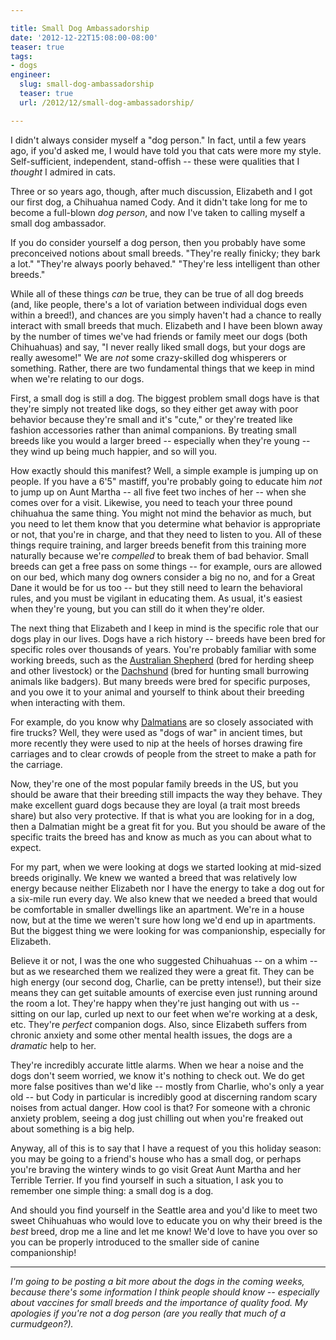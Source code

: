 ```yaml
---

title: Small Dog Ambassadorship
date: '2012-12-22T15:08:00-08:00'
teaser: true
tags:
- dogs
engineer:
  slug: small-dog-ambassadorship
  teaser: true
  url: /2012/12/small-dog-ambassadorship/

---
```


I didn't always consider myself a "dog person." In fact, until a few years ago, if you'd asked me, I would have told you that cats were more my style. Self-sufficient, independent, stand-offish -- these were qualities that I *thought* I admired in cats.

Three or so years ago, though, after much discussion, Elizabeth and I got our first dog, a Chihuahua named Cody. And it didn't take long for me to become a full-blown *dog person*, and now I've taken to calling myself a small dog ambassador.

If you do consider yourself a dog person, then you probably have some preconceived notions about small breeds. "They're really finicky; they bark a lot." "They're always poorly behaved." "They're less intelligent than other breeds."

While all of these things *can* be true, they can be true of all dog breeds (and, like people, there's a lot of variation between individual dogs even within a breed!), and chances are you simply haven't had a chance to really interact with small breeds that much. Elizabeth and I have been blown away by the number of times we've had friends or family meet our dogs (both Chihuahuas) and say, "I never really liked small dogs, but your dogs are really awesome!" We are *not* some crazy-skilled dog whisperers or something. Rather, there are two fundamental things that we keep in mind when we're relating to our dogs.

<!--more--> 

First, a small dog is still a dog. The biggest problem small dogs have is that they're simply not treated like dogs, so they either get away with poor behavior because they're small and it's "cute," or they're treated like fashion accessories rather than animal companions. By treating small breeds like you would a larger breed -- especially when they're young -- they wind up being much happier, and so will you.

How exactly should this manifest? Well, a simple example is jumping up on people. If you have a 6'5" mastiff, you're probably going to educate him *not* to jump up on Aunt Martha -- all five feet two inches of her -- when she comes over for a visit. Likewise, you need to teach your three pound chihuahua the same thing. You might not mind the behavior as much, but you need to let them know that you determine what behavior is appropriate or not, that you're in charge, and that they need to listen to you. All of these things require training, and larger breeds benefit from this training more naturally because we're *compelled* to break them of bad behavior. Small breeds can get a free pass on some things -- for example, ours are allowed on our bed, which many dog owners consider a big no no, and for a Great Dane it would be for us too -- but they still need to learn the behavioral rules, and you must be vigilant in educating them. As usual, it's easiest when they're young, but you can still do it when they're older.

The next thing that Elizabeth and I keep in mind is the specific role that our dogs play in our lives. Dogs have a rich history -- breeds have been bred for specific roles over thousands of years. You're probably familiar with some working breeds, such as the [Australian Shepherd](http://en.wikipedia.org/wiki/Australian_Shepherd) (bred for herding sheep and other livestock) or the [Dachshund](http://en.wikipedia.org/wiki/Dachshund) (bred for hunting small burrowing animals like badgers). But many breeds were bred for specific purposes, and you owe it to your animal and yourself to think about their breeding when interacting with them.

For example, do you know why [Dalmatians](http://en.wikipedia.org/wiki/Dalmatian_%28dog%29) are so closely associated with fire trucks? Well, they were used as "dogs of war" in ancient times, but more recently they were used to nip at the heels of horses drawing fire carriages and to clear crowds of people from the street to make a path for the carriage.

Now, they're one of the most popular family breeds in the US, but you should be aware that their breeding still impacts the way they behave. They make excellent guard dogs because they are loyal (a trait most breeds share) but also very protective. If that is what you are looking for in a dog, then a Dalmatian might be a great fit for you. But you should be aware of the specific traits the breed has and know as much as you can about what to expect.

For my part, when we were looking at dogs we started looking at mid-sized breeds originally. We knew we wanted a breed that was relatively low energy because neither Elizabeth nor I have the energy to take a dog out for a six-mile run every day. We also knew that we needed a breed that would be comfortable in smaller dwellings like an apartment. We're in a house now, but at the time we weren't sure how long we'd end up in apartments. But the biggest thing we were looking for was companionship, especially for Elizabeth.

Believe it or not, I was the one who suggested Chihuahuas -- on a whim -- but as we researched them we realized they were a great fit. They can be high energy (our second dog, Charlie, can be pretty intense!), but their size means they can get suitable amounts of exercise even just running around the room a lot. They're happy when they're just hanging out with us -- sitting on our lap, curled up next to our feet when we're working at a desk, etc. They're *perfect* companion dogs. Also, since Elizabeth suffers from chronic anxiety and some other mental health issues, the dogs are a *dramatic* help to her.

They're incredibly accurate little alarms. When we hear a noise and the dogs don't seem worried, we know it's nothing to check out. We do get more false positives than we'd like -- mostly from Charlie, who's only a year old -- but Cody in particular is incredibly good at discerning random scary noises from actual danger. How cool is that? For someone with a chronic anxiety problem, seeing a dog just chilling out when you're freaked out about something is a big help.

Anyway, all of this is to say that I have a request of you this holiday season: you may be going to a friend's house who has a small dog, or perhaps you're braving the wintery winds to go visit Great Aunt Martha and her Terrible Terrier. If you find yourself in such a situation, I ask you to remember one simple thing: a small dog is a dog.

And should you find yourself in the Seattle area and you'd like to meet two sweet Chihuahuas who would love to educate you on why their breed is the *best* breed, drop me a line and let me know! We'd love to have you over so you can be properly introduced to the smaller side of canine companionship!

********

*I'm going to be posting a bit more about the dogs in the coming weeks, because there's some information I think people should know -- especially about vaccines for small breeds and the importance of quality food. My apologies if you're not a dog person (are you really *that* much of a curmudgeon?).*
